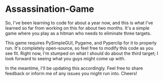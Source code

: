 # Assassination-Game

So, I've been learning to code for about a year now, and this is what I've learned so far from working on this for about two months. It's a simple game where you play as a hitman who needs to eliminate three targets. 

This game requires PySimpleGUI, Pygame, and Pyperclip for it to properly run. It's completely open-source, so feel free to modify this code as you see fit. Right now, I'm stumped on what I should do about the third target; I look forward to seeing what you guys might come up with. 

In the meantime, I'll be updating this accordingly. Feel free to share feedback or inform me of any issues you might run into. Cheers!
